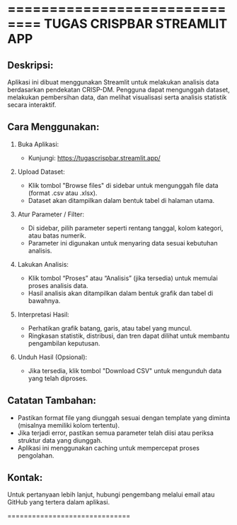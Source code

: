==============================
TUGAS CRISPBAR STREAMLIT APP
==============================

Deskripsi:
-----------
Aplikasi ini dibuat menggunakan Streamlit untuk melakukan analisis data berdasarkan pendekatan CRISP-DM. Pengguna dapat mengunggah dataset, melakukan pembersihan data, dan melihat visualisasi serta analisis statistik secara interaktif.

Cara Menggunakan:
------------------

1. Buka Aplikasi:
   - Kunjungi: https://tugascrispbar.streamlit.app/

2. Upload Dataset:
   - Klik tombol "Browse files" di sidebar untuk mengunggah file data (format .csv atau .xlsx).
   - Dataset akan ditampilkan dalam bentuk tabel di halaman utama.

3. Atur Parameter / Filter:
   - Di sidebar, pilih parameter seperti rentang tanggal, kolom kategori, atau batas numerik.
   - Parameter ini digunakan untuk menyaring data sesuai kebutuhan analisis.

4. Lakukan Analisis:
   - Klik tombol “Proses” atau “Analisis” (jika tersedia) untuk memulai proses analisis data.
   - Hasil analisis akan ditampilkan dalam bentuk grafik dan tabel di bawahnya.

5. Interpretasi Hasil:
   - Perhatikan grafik batang, garis, atau tabel yang muncul.
   - Ringkasan statistik, distribusi, dan tren dapat dilihat untuk membantu pengambilan keputusan.

6. Unduh Hasil (Opsional):
   - Jika tersedia, klik tombol "Download CSV" untuk mengunduh data yang telah diproses.

Catatan Tambahan:
------------------
- Pastikan format file yang diunggah sesuai dengan template yang diminta (misalnya memiliki kolom tertentu).
- Jika terjadi error, pastikan semua parameter telah diisi atau periksa struktur data yang diunggah.
- Aplikasi ini menggunakan caching untuk mempercepat proses pengolahan.

Kontak:
-------
Untuk pertanyaan lebih lanjut, hubungi pengembang melalui email atau GitHub yang tertera dalam aplikasi.

==============================
